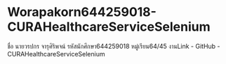 # Worapakorn644259018-CURAHealthcareServiceSelenium
 ชื่อ นายวรปกร จารุศิริพจน์ รหัสนักศึกษา644259018 หมู่เรียน64/45 งานLink - GitHub - CURAHealthcareServiceSelenium
